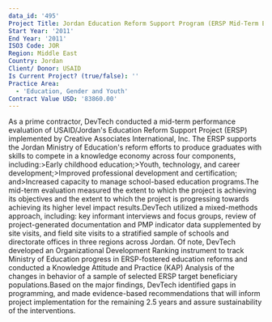 ```yaml
---
data_id: '495'
Project Title: Jordan Education Reform Support Program (ERSP Mid-Term Evaluation)
Start Year: '2011'
End Year: '2011'
ISO3 Code: JOR
Region: Middle East
Country: Jordan
Client/ Donor: USAID
Is Current Project? (true/false): ''
Practice Area:
  - 'Education, Gender and Youth'
Contract Value USD: '83860.00'
---
```

As a prime contractor, DevTech conducted a mid-term performance evaluation of USAID/Jordan's Education Reform Support Project (ERSP) implemented by Creative Associates International, Inc. The ERSP supports the Jordan Ministry of Education's reform efforts to produce graduates with skills to compete in a knowledge economy across four components, including:>Early childhood education;>Youth, technology, and career development;>Improved professional development and certification; and>Increased capacity to manage school-based education programs.The mid-term evaluation measured the extent to which the project is achieving its objectives and the extent to which the project is progressing towards achieving its higher level impact results.DevTech utilized a mixed-methods approach, including: key informant interviews and focus groups, review of project-generated documentation and PMP indicator data supplemented by site visits, and field site visits to a stratified sample of schools and directorate offices in three regions across Jordan. Of note, DevTech developed an Organizational Development Ranking instrument to track Ministry of Education progress in ERSP-fostered education reforms and conducted a Knowledge Attitude and Practice (KAP) Analysis of the changes in behavior of a sample of selected ERSP target beneficiary populations.Based on the major findings, DevTech identified gaps in programming, and made evidence-based recommendations that will inform project implementation for the remaining 2.5 years and assure sustainability of the interventions.